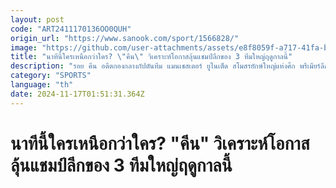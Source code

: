 ```yaml
---
layout: post
code: "ART2411170136OO0QUH"
origin_url: "https://www.sanook.com/sport/1566828/"
image: "https://github.com/user-attachments/assets/e8f8059f-a717-41fa-b438-123f0fdc82e4"
title: "นาทีนี้ใครเหนือกว่าใคร? \"คีน\" วิเคราะห์โอกาสลุ้นแชมป์ลีกของ 3 ทีมใหญ่ฤดูกาลนี้"
description: "รอย คีน อดีตกองกลางกัปตันทีม แมนเชสเตอร์ ยูไนเต็ด สโมสรยักษ์ใหญ่แห่งศึก พรีเมียร์ลีก อังกฤษ แสดงความคิดเห็นว่า ลิเวอร์พูล เป็นทีมที่มีโอกาสคว้าแชมป์ในฤดูกาลนี้มากที่สุดเหนืออีก 2 ทีมเต็งอย่าง อาร์เซนอล และ แมนเชสเตอร์ ซิตี้"
category: "SPORTS"
language: "th"
date: 2024-11-17T01:51:31.364Z
---
```


# นาทีนี้ใครเหนือกว่าใคร? "คีน" วิเคราะห์โอกาสลุ้นแชมป์ลีกของ 3 ทีมใหญ่ฤดูกาลนี้